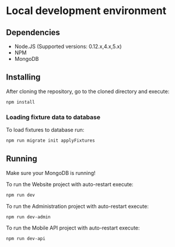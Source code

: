 # Local development environment

## Dependencies

* Node.JS (Supported versions: 0.12.x,4.x,5.x)
* NPM
* MongoDB

## Installing

After cloning the repository, go to the cloned directory and execute:

```sh
npm install
```

### Loading fixture data to database

To load fixtures to database run:

```sh
npm run migrate init applyFixtures
```

## Running

Make sure your MongoDB is running!


To run the Website project with auto-restart execute:

```sh
npm run dev
```

To run the Administration project with auto-restart execute:

```sh
npm run dev-admin
```

To run the Mobile API project with auto-restart execute:

```sh
npm run dev-api
```


